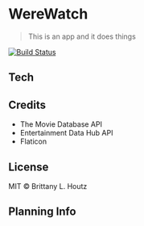 # WereWatch

> This is an app and it does things

[![Build Status](https://travis-ci.com/llastflowers/werewatch.svg?branch=master)](https://travis-ci.com/llastflowers/werewatch)

## Tech

## Credits
* The Movie Database API
* Entertainment Data Hub API
* Flaticon

## License
MIT © Brittany L. Houtz

## Planning Info